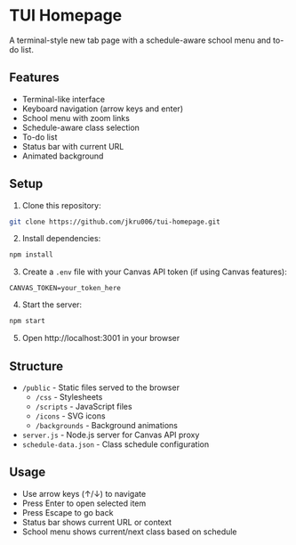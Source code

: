 # TUI Homepage

A terminal-style new tab page with a schedule-aware school menu and to-do list.

## Features

- Terminal-like interface
- Keyboard navigation (arrow keys and enter)
- School menu with zoom links
- Schedule-aware class selection
- To-do list
- Status bar with current URL
- Animated background

## Setup

1. Clone this repository:
```bash
git clone https://github.com/jkru006/tui-homepage.git
```

2. Install dependencies:
```bash
npm install
```

3. Create a `.env` file with your Canvas API token (if using Canvas features):
```
CANVAS_TOKEN=your_token_here
```

4. Start the server:
```bash
npm start
```

5. Open http://localhost:3001 in your browser

## Structure

- `/public` - Static files served to the browser
  - `/css` - Stylesheets
  - `/scripts` - JavaScript files
  - `/icons` - SVG icons
  - `/backgrounds` - Background animations
- `server.js` - Node.js server for Canvas API proxy
- `schedule-data.json` - Class schedule configuration

## Usage

- Use arrow keys (↑/↓) to navigate
- Press Enter to open selected item
- Press Escape to go back
- Status bar shows current URL or context
- School menu shows current/next class based on schedule

